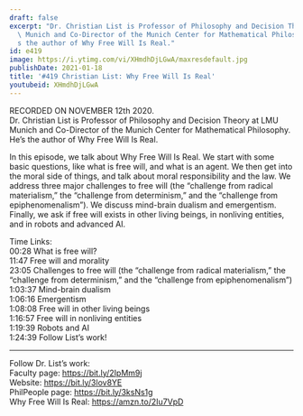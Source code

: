 ```yaml
---
draft: false
excerpt: "Dr. Christian List is Professor of Philosophy and Decision Theory at LMU\
  \ Munich and Co-Director of the Munich Center for Mathematical Philosophy. He\u2019\
  s the author of Why Free Will Is Real."
id: e419
image: https://i.ytimg.com/vi/XHmdhDjLGwA/maxresdefault.jpg
publishDate: 2021-01-18
title: '#419 Christian List: Why Free Will Is Real'
youtubeid: XHmdhDjLGwA
---
```

RECORDED ON NOVEMBER 12th 2020.  
Dr. Christian List is Professor of Philosophy and Decision Theory at LMU Munich and Co-Director of the Munich Center for Mathematical Philosophy. He’s the author of Why Free Will Is Real.

In this episode, we talk about Why Free Will Is Real. We start with some basic questions, like what is free will, and what is an agent. We then get into the moral side of things, and talk about moral responsibility and the law. We address three major challenges to free will (the “challenge from radical materialism,” the “challenge from determinism,” and the “challenge from epiphenomenalism”). We discuss mind-brain dualism and emergentism. Finally, we ask if free will exists in other living beings, in nonliving entities, and in robots and advanced AI.

Time Links:  
00:28  What is free will?  
11:47  Free will and morality  
23:05  Challenges to free will (the “challenge from radical materialism,” the “challenge from determinism,” and the “challenge from epiphenomenalism”)  
1:03:37  Mind-brain dualism  
1:06:16  Emergentism  
1:08:08  Free will in other living beings  
1:16:57  Free will in nonliving entities  
1:19:39  Robots and AI  
1:24:39  Follow List’s work!

---

Follow Dr. List’s work:  
Faculty page: https://bit.ly/2IpMm9j  
Website: https://bit.ly/3lov8YE  
PhilPeople page: https://bit.ly/3ksNs1g  
Why Free Will Is Real: https://amzn.to/2Iu7VpD
